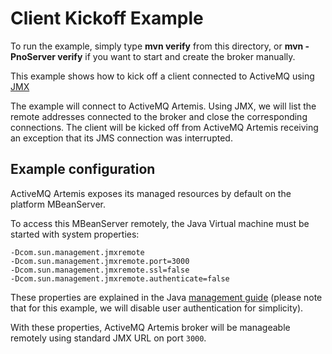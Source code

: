 # Client Kickoff Example

To run the example, simply type **mvn verify** from this directory, or **mvn -PnoServer verify** if you want to start and create the broker manually.

This example shows how to kick off a client connected to ActiveMQ using [JMX](http://java.sun.com/javase/technologies/core/mntr-mgmt/javamanagement/)

The example will connect to ActiveMQ Artemis. Using JMX, we will list the remote addresses connected to the broker and close the corresponding connections. The client will be kicked off from ActiveMQ Artemis receiving an exception that its JMS connection was interrupted.

## Example configuration

ActiveMQ Artemis exposes its managed resources by default on the platform MBeanServer.

To access this MBeanServer remotely, the Java Virtual machine must be started with system properties:

    -Dcom.sun.management.jmxremote
    -Dcom.sun.management.jmxremote.port=3000
    -Dcom.sun.management.jmxremote.ssl=false
    -Dcom.sun.management.jmxremote.authenticate=false

These properties are explained in the Java [management guide](http://docs.oracle.com/javase/8/docs/technotes/guides/management/agent.html#gdenl) (please note that for this example, we will disable user authentication for simplicity).

With these properties, ActiveMQ Artemis broker will be manageable remotely using standard JMX URL on port `3000`.